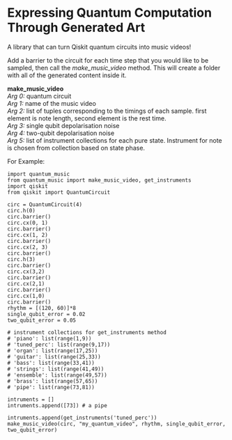 # Expressing Quantum Computation Through Generated Art

A library that can turn Qiskit quantum circuits into music videos!

Add a barrier to the circuit for each time step that you would like to be sampled, then call the _make_music_video_ method. This will create a folder with all of the generated content inside it.

**make_music_video**  
_Arg 0:_ quantum circuit  
_Arg 1:_ name of the music video  
_Arg 2:_ list of tuples corresponding to the timings of each sample. first element is note length, second element is the rest time.  
_Arg 3:_ single qubit depolarisation noise  
_Arg 4:_ two-qubit depolarisation noise  
_Arg 5:_ list of instrument collections for each pure state. Instrument for note is chosen from collection based on state phase.  


For Example:
```
import quantum_music
from quantum_music import make_music_video, get_instruments
import qiskit
from qiskit import QuantumCircuit

circ = QuantumCircuit(4)
circ.h(0)
circ.barrier()
circ.cx(0, 1)
circ.barrier()
circ.cx(1, 2)
circ.barrier()
circ.cx(2, 3)
circ.barrier()
circ.h(3)
circ.barrier()
circ.cx(3,2)
circ.barrier()
circ.cx(2,1)
circ.barrier()
circ.cx(1,0)
circ.barrier()
rhythm = [(120, 60)]*8
single_qubit_error = 0.02
two_qubit_error = 0.05

# instrument collections for get_instruments method
# 'piano': list(range(1,9))
# 'tuned_perc': list(range(9,17))
# 'organ': list(range(17,25))
# 'guitar': list(range(25,33))
# 'bass': list(range(33,41))
# 'strings': list(range(41,49))
# 'ensemble': list(range(49,57))
# 'brass': list(range(57,65))
# 'pipe': list(range(73,81))
                    
intruments = []
intruments.append([73]) # a pipe

intruments.append(get_instruments('tuned_perc'))
make_music_video(circ, "my_quantum_video", rhythm, single_qubit_error, two_qubit_error)
```
